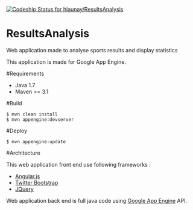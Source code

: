 [ ![Codeship Status for hlaunay/ResultsAnalysis](https://www.codeship.io/projects/051bbbd0-105c-0132-57ce-62b73368b06b/status)](https://www.codeship.io/projects/32849)


ResultsAnalysis
===============

Web application made to analyse sports results and display statistics

This application is made for Google App Engine.

#Requirements

* Java 1.7
* Maven >= 3.1

#Build

    $ mvn clean install
    $ mvn appengine:devserver
    
#Deploy

    $ mvn appengine:update
    
#Architecture

This web application front end use following frameworks : 

* [Angular.js](https://angularjs.org/)
* [Twitter Bootstrap](http://getbootstrap.com/)
* [JQuery](http://jquery.com/)

Web application back end is full java code using [Google App Engine](https://developers.google.com/appengine/) API.
